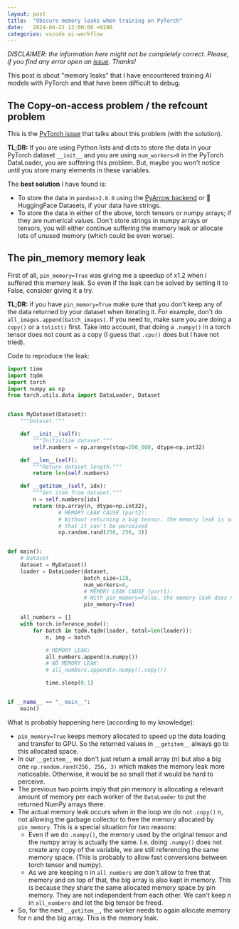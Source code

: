 ```yaml
---
layout: post
title:  "Obscure memory leaks when training on PyTorch"
date:   2024-04-21 12:00:08 +0100
categories: vscode ai-workflow
---
```


_DISCLAIMER: the information here might not be completely correct. Please, if you find any error open an [issue](https://github.com/mkmenta/mkmenta.github.io/issues). Thanks!_

This post is about "memory leaks" that I have encountered training AI models with PyTorch and that have been difficult to debug. 

## The Copy-on-access problem / the refcount problem

This is the [PyTorch issue](https://github.com/pytorch/pytorch/issues/13246#issuecomment-445770039) that talks about this problem (with the solution).

**TL;DR:** If you are using Python lists and dicts to store the data in your PyTorch dataset `__init__` and you are using `num_workers>0` in the PyTorch DataLoader, you are suffering this problem. But, maybe you won't notice until you store many elements in these variables.

The **best solution** I have found is:
- To store the data in `pandas>2.0.0` using the [PyArrow backend](https://pandas.pydata.org/docs/user_guide/pyarrow.html) or 🤗HuggingFace Datasets, if your data have strings.
- To store the data in either of the above, torch tensors or numpy arrays; if they are numerical values. Don't store strings in numpy arrays or tensors, you will either continue suffering the memory leak or allocate lots of unused memory (which could be even worse).

## The pin_memory memory leak
First of all, `pin_memory=True` was giving me a speedup of x1.2 when I suffered this memory leak. So even if the leak can be solved by setting it to False, consider giving it a try.

**TL;DR:** if you have `pin_memory=True` make sure that you don't keep any of the data returned by your dataset when iterating it. For example, don't do `all_images.append(batch_images)`. If you need to, make sure you are doing a `copy()` or a `tolist()` first. Take into account, that doing a `.numpy()` in a torch tensor does not count as a copy (I guess that `.cpu()`  does but I have not tried).

Code to reproduce the leak:
```python
import time
import tqdm
import torch
import numpy as np
from torch.utils.data import DataLoader, Dataset


class MyDataset(Dataset):
    """Dataset."""

    def __init__(self):
        """Initialize dataset."""
        self.numbers = np.arange(stop=200_000, dtype=np.int32)

    def __len__(self):
        """Return dataset length."""
        return len(self.numbers)

    def __getitem__(self, idx):
        """Get item from dataset."""
        n = self.numbers[idx]
        return (np.array(n, dtype=np.int32),
                # MEMORY LEAK CAUSE (part2):
                # Without returning a big tensor, the memory leak is so small
                # that it can't be perceived
                np.random.rand(256, 256, 3))


def main():
    # Dataset
    dataset = MyDataset()
    loader = DataLoader(dataset,
                        batch_size=128,
                        num_workers=8,
                        # MEMORY LEAK CAUSE (part1):
                        # With pin_memory=False, the memory leak does not happen
                        pin_memory=True)

    all_numbers = []
    with torch.inference_mode():
        for batch in tqdm.tqdm(loader, total=len(loader)):
            n, img = batch

            # MEMORY LEAK:
            all_numbers.append(n.numpy())
            # NO MEMORY LEAK:
            # all_numbers.append(n.numpy().copy())

            time.sleep(0.1)


if __name__ == "__main__":
    main()
```

What is probably happening here (according to my knowledge):
- `pin_memory=True` keeps memory allocated to speed up the data loading and transfer to GPU. So the returned values in 
   `__getitem__` always go to this allocated space.
- In our `__getitem__` we don't just return a small array (n) but also a big one `np.random.rand(256, 256, 3)` which makes 
  the memory leak more noticeable. Otherwise, it would be so small that it would be hard to perceive.
- The previous two points imply that pin memory is allocating a relevant amount of memory per each worker of the 
  `DataLoader` to put the returned NumPy arrays there.
- The actual memory leak occurs when in the loop we do not `.copy()` n, not allowing the garbage collector to free the 
  memory allocated by `pin_memory`. This is a special situation for two reasons:
    - Even if we do `.numpy()`, the memory used by the original tensor and the numpy array is actually the same. I.e. 
      doing `.numpy()` does not create any copy of the variable, we are still referencing the same memory space. (This 
      is probably to allow fast conversions between torch tensor and numpy).
    - As we are keeping n in `all_numbers` we don't allow to free that memory and on top of that, the big array is also
      kept in memory. This is because they share the same allocated memory space by pin memory. They are not 
      independent from each other. We can't keep n in `all_numbers` and let the big tensor be freed.
- So, for the next `__getitem__`, the worker needs to again allocate memory for n and the big array. This is the memory leak.
